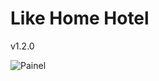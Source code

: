 # Like Home Hotel
v1.2.0


![Painel](https://up117br.screenrec.com/images/f_o3HcFMtGN6SqRLPgUVTQnb2Ahl5a1jwC.png)
